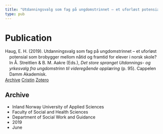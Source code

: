 ```yaml
---
title: "Utdanningsvalg som fag på ungdomstrinnet – et uforløst potensial som brobygger mellom nåtid og framtid for elever i norsk skole?"
type: pub
---
```

<h1>Publication</h1>
<article id="csl-bib-container-9FL4WXG6" class="csl-bib-container">
  <div class="csl-bib-body" style="line-height: 1.35; padding-left: 1em; text-indent:-1em;">
  <div class="csl-entry">Haug, E. H. (2019). Utdanningsvalg som fag p&#xE5; ungdomstrinnet &#x2013; et uforl&#xF8;st potensial som brobygger mellom n&#xE5;tid og framtid for elever i norsk skole? In &#xC5;. Streitlien &amp; B. M. Aakre (Eds.), <i>Det store spranget Utdannings- og yrkesvalg fra ungdomstrinn til videreg&#xE5;ende oppl&#xE6;ring</i> (p. 95). Cappelen Damm Akademisk.</div>
</div>
  <div class="csl-bib-buttons">
    <a href="#taxonomy-article-9FL4WXG6" class="csl-bib-button">Archive</a>
    <a href="https://app.cristin.no/results/show.jsf?id=1705492" alt="Cristin URL" class="csl-bib-button">Cristin</a>
    <a href="http://zotero.org/groups/5022929/items/9FL4WXG6" alt="Zotero URL" class="csl-bib-button">Zotero</a>
  </div>
  <div id="csl-bib-meta-container-9FL4WXG6"></div>
</article>
<div id="csl-bib-meta-9FL4WXG6" class="csl-bib-meta">
  <article id="taxonomy-article-9FL4WXG6" class="taxonomy-article">
    <h1>Archive</h1>
    <ul>
      <li>Inland Norway University of Applied Sciences</li>
      <li>Faculty of Social and Health Sciences</li>
      <li>Department of Social Work and Guidance</li>
      <li>2019</li>
      <li>June</li>
    </ul>
  </article>
</div>
